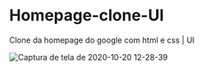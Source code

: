 # Homepage-clone-UI
Clone da homepage do google com html e css | UI

![Captura de tela de 2020-10-20 12-28-39](https://user-images.githubusercontent.com/63432537/96628984-56ed3c00-12e9-11eb-9a85-de8569cc0b8a.png)

